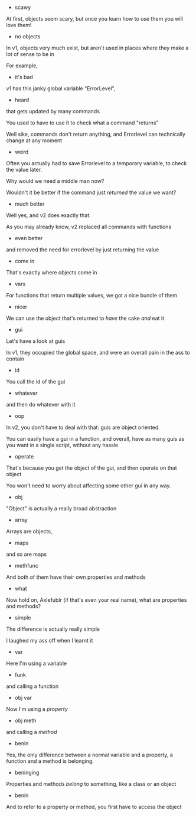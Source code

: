 * scawy

At first, objects seem scary, but once you learn how to use them you will love them!

* no objects

In v1, objects very much exist, but aren't used in places where they make a lot of sense to be in

For example,

* it's bad

v1 has this janky global variable "ErrorLevel",

* heard

that gets updated by many commands

You used to have to use it to check what a command "returns"

Well sike, commands don't return anything, and Errorlevel can technically change at any moment

* weird

Often you actually had to save Errorlevel to a temporary variable, to check the value later.

Why would we need a middle man now?

Wouldn't it be better if the command just *returned* the value we want?

* much better

Well yes, and v2 does exactly that.

As you may already know, v2 replaced all commands with functions

* even better

and removed the need for errorlevel by just returning the value

* come in

That's exactly where objects come in

* vars

For functions that return multiple values, we got a nice bundle of them

* nicer

We can use the object that's returned to *have* the cake *and* eat it

* gui

Let's have a look at guis

In v1, they occupied the global space, and were an overall pain in the ass to contain

* id

You call the id of the gui

* whatever

and then do whatever with it

* oop

In v2, you don't have to deal with that: guis are object oriented

You can easily have a gui in a function, and overall, have as many guis as you want in a single script, without any hassle

* operate

That's because you get the object of the gui, and then operate on that object

You won't need to worry about affecting some other gui in any way.

* obj

"Object" is actually a really broad abstraction

* array

Arrays are objects,

* maps

and so are maps

* methfunc

And both of them have their own properties and methods

* what

Now hold on, Axlefublr (if that's even your real name), what are properties and methods?

* simple

The difference is actually really simple

I laughed my ass off when I learnt it

* var

Here I'm using a variable

* funk

and calling a function

* obj var

Now I'm using a *property*

* obj meth

and calling a *method*

* benin

Yes, the only difference between a normal variable and a property, a function and a method is belonging.

* beninging

Properties and methods *belong* to something, like a class or an object 

* benin

And to refer to a property or method, you first have to access the object

